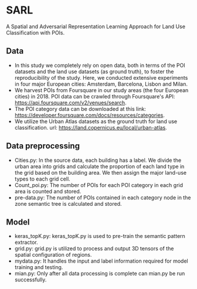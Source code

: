 # SARL
A Spatial and Adversarial Representation Learning Approach for Land Use Classification with POIs.

## Data

* In this study we completely rely on open data, both in terms of the POI datasets and the land use datasets (as ground truth), to foster the reproducibility of the study. Here, we conducted extensive experiments in four major European cities: Amsterdam, Barcelona, Lisbon and Milan.
* We harvest POIs from Foursquare in our study areas (the four European cities) in 2018.  POI data can be crawled through Foursquare's API: https://api.foursquare.com/v2/venues/search.
* The POI category data can be downloaded at this link: https://developer.foursquare.com/docs/resources/categories.
* We utilize the Urban Atlas datasets as the ground truth for land use classification. url: https://land.copernicus.eu/local/urban-atlas.

## Data preprocessing

* Cities.py: In the source data, each building has a label. We divide the urban area into grids and calculate the proportion of each land type in the grid based on the building area. We then assign the major land-use types to each grid cell.
* Count_poi.py: The number of POIs for each POI category in each grid area is counted and stored.
* pre-data.py: The number of POIs contained in each category node in the zone semantic tree is calculated and stored.

## Model 

* keras_topK.py: keras_topK.py is used to pre-train the semantic pattern extractor. 
* grid.py: grid.py is utilized to process and output 3D tensors of the spatial configuration of regions.
* mydata.py: It handles the input and label information required for model training and testing.
* mian.py: Only after all data processing is complete can mian.py be run successfully. 

